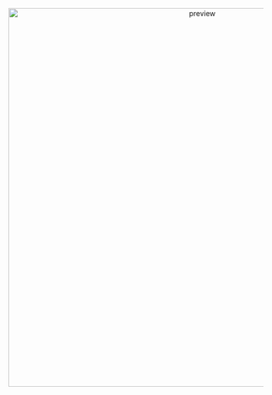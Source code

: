 <p align="center">
  <img src="https://github.com/bhuang-dev/bhuang-dev/blob/main/Banner%20GIF%20V4if" width="750" title="preview">
</p>
